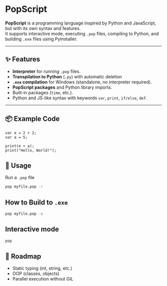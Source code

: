 # PopScript

**PopScript** is a programming language inspired by Python and JavaScript, but with its own syntax and features.  
It supports interactive mode, executing `.pop` files, compiling to Python, and building `.exe` files using PyInstaller.

---

## ✨ Features
- **Interpreter** for running `.pop` files.
- **Transpilation to Python** (`.py`) with automatic deletion
- **`.exe` compilation** for Windows (standalone, no interpreter required).
- **PopScript packages** and Python library imports.
- Built-in packages (`time`, etc.).
- Python and JS-like syntax with keywords `var`, `print`, `if/else`, `def`.

---

## 📦 Example Code
```popscript
var e = 2 + 2;
var a = 5;

print(e + a);
print("Hello, World!");
```
## 🚀 Usage
Run a `.pop` file
```bash
pop myfile.pop -r
```
## How to Build to `.exe`
```bash
pop myfile.pop -e
```
## Interactive mode
```bash
pop
```

## 📌 Roadmap
- Static typing (int, string, etc.)
- OOP (classes, objects)
- Parallel execution without GIL
